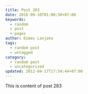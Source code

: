```yaml
---
title: Post 283
date: 2016-09-16T01:00:50+07:00
keywords:
  - random
  - post
  - pages
author: Dimas Lanjaka
tags:
  - random post
  - untagged
category:
  - random post
  - uncategorized
updated: 2012-04-17T17:54:44+07:00
---
```

This is content of post 283
